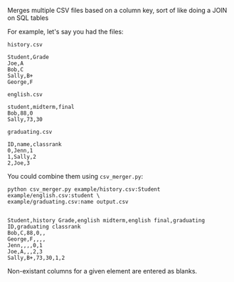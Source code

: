 Merges multiple CSV files based on a column key, sort of like doing a JOIN on SQL tables

For example, let's say you had the files:

`history.csv`

	Student,Grade
	Joe,A
	Bob,C
	Sally,B+
	George,F

`english.csv`

	student,midterm,final
	Bob,88,0
	Sally,73,30

`graduating.csv`

	ID,name,classrank
	0,Jenn,1
	1,Sally,2
	2,Joe,3

You could combine them using `csv_merger.py`:

	python csv_merger.py example/history.csv:Student example/english.csv:student \
	example/graduating.csv:name output.csv


	Student,history Grade,english midterm,english final,graduating ID,graduating classrank
	Bob,C,88,0,,
	George,F,,,,
	Jenn,,,,0,1
	Joe,A,,,2,3
	Sally,B+,73,30,1,2

Non-existant columns for a given element are entered as blanks.
